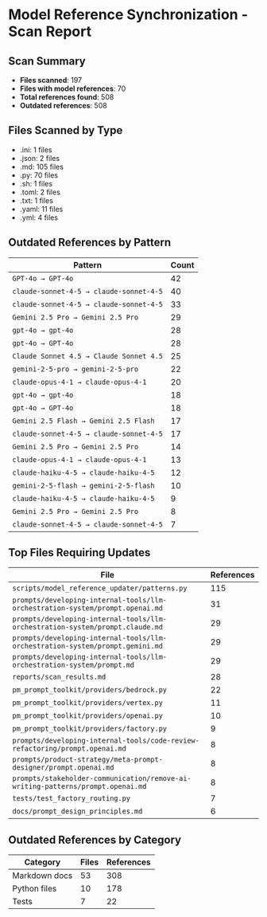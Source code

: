 # Model Reference Synchronization - Scan Report

## Scan Summary
- **Files scanned**: 197
- **Files with model references**: 70
- **Total references found**: 508
- **Outdated references**: 508

## Files Scanned by Type

- .ini: 1 files
- .json: 2 files
- .md: 105 files
- .py: 70 files
- .sh: 1 files
- .toml: 2 files
- .txt: 1 files
- .yaml: 11 files
- .yml: 4 files

## Outdated References by Pattern

| Pattern | Count |
|---------|-------|
| `GPT-4o → GPT-4o` | 42 |
| `claude-sonnet-4-5 → claude-sonnet-4-5` | 40 |
| `claude-sonnet-4-5 → claude-sonnet-4-5` | 33 |
| `Gemini 2.5 Pro → Gemini 2.5 Pro` | 29 |
| `gpt-4o → gpt-4o` | 28 |
| `gpt-4o → GPT-4o` | 28 |
| `Claude Sonnet 4.5 → Claude Sonnet 4.5` | 25 |
| `gemini-2-5-pro → gemini-2-5-pro` | 22 |
| `claude-opus-4-1 → claude-opus-4-1` | 20 |
| `gpt-4o → gpt-4o` | 18 |
| `gpt-4o → GPT-4o` | 18 |
| `Gemini 2.5 Flash → Gemini 2.5 Flash` | 17 |
| `claude-sonnet-4-5 → claude-sonnet-4-5` | 17 |
| `Gemini 2.5 Pro → Gemini 2.5 Pro` | 14 |
| `claude-opus-4-1 → claude-opus-4-1` | 13 |
| `claude-haiku-4-5 → claude-haiku-4-5` | 12 |
| `gemini-2-5-flash → gemini-2-5-flash` | 10 |
| `claude-haiku-4-5 → claude-haiku-4-5` | 9 |
| `Gemini 2.5 Pro → Gemini 2.5 Pro` | 8 |
| `claude-sonnet-4-5 → claude-sonnet-4-5` | 7 |

## Top Files Requiring Updates

| File | References |
|------|------------|
| `scripts/model_reference_updater/patterns.py` | 115 |
| `prompts/developing-internal-tools/llm-orchestration-system/prompt.openai.md` | 31 |
| `prompts/developing-internal-tools/llm-orchestration-system/prompt.claude.md` | 29 |
| `prompts/developing-internal-tools/llm-orchestration-system/prompt.gemini.md` | 29 |
| `prompts/developing-internal-tools/llm-orchestration-system/prompt.md` | 29 |
| `reports/scan_results.md` | 28 |
| `pm_prompt_toolkit/providers/bedrock.py` | 22 |
| `pm_prompt_toolkit/providers/vertex.py` | 11 |
| `pm_prompt_toolkit/providers/openai.py` | 10 |
| `pm_prompt_toolkit/providers/factory.py` | 9 |
| `prompts/developing-internal-tools/code-review-refactoring/prompt.openai.md` | 8 |
| `prompts/product-strategy/meta-prompt-designer/prompt.openai.md` | 8 |
| `prompts/stakeholder-communication/remove-ai-writing-patterns/prompt.openai.md` | 8 |
| `tests/test_factory_routing.py` | 7 |
| `docs/prompt_design_principles.md` | 6 |

## Outdated References by Category

| Category | Files | References |
|----------|-------|------------|
| Markdown docs | 53 | 308 |
| Python files | 10 | 178 |
| Tests | 7 | 22 |
